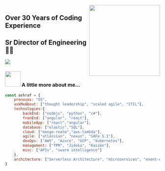 <img align='right' src="https://media.giphy.com/media/M9gbBd9nbDrOTu1Mqx/giphy.gif" width="230">

## Over 30 Years of Coding Experience
## Sr Director of Engineering 👨‍💻

[![](https://img.shields.io/badge/LinkedIn-ashrafkm-blue)](https://www.linkedin.com/in/mrseanh/)

### <img src="https://media.giphy.com/media/VgCDAzcKvsR6OM0uWg/giphy.gif" width="50"> A little more about me...  

```javascript
const ashraf = {
    pronouns: "OS",
    askMeAbout: ["thought leadership", "scaled agile", "ITIL"],
    technologies:{
        backEnd: ["nodejs", "python", "c#"],
        fronEnd: ["angular", "react"],
        mobileApp: ["react","angular"],
        database: ["elastic","SQL"],
        cloud: ["mongo-realm","aws-lambda"],
        agile: ["atlassian", "nexus", "SAFe 5.1"],
        devOps: ["AWS", "Azure", "GCP", "kubernetes"],
        management: ["TPM", "Jidoka", "Kaizen"],
        misc: ["APIs", "swarm intelligence"]
    },
    architecture: ["Serverless Architecture", "microservices", "event-driven", "Single page applications"],
}
```
